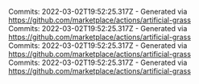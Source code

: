 Commits: 2022-03-02T19:52:25.317Z - Generated via https://github.com/marketplace/actions/artificial-grass
<br>
Commits: 2022-03-02T19:52:25.317Z - Generated via https://github.com/marketplace/actions/artificial-grass
<br>
Commits: 2022-03-02T19:52:25.317Z - Generated via https://github.com/marketplace/actions/artificial-grass
<br>
Commits: 2022-03-02T19:52:25.317Z - Generated via https://github.com/marketplace/actions/artificial-grass
<br>
